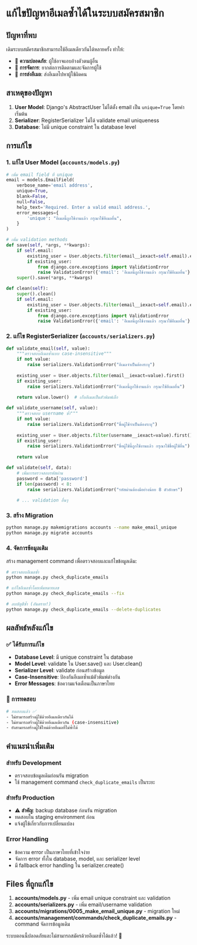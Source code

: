 # แก้ไขปัญหาอีเมลซ้ำได้ในระบบสมัครสมาชิก

## ปัญหาที่พบ

เดิมระบบสมัครสมาชิกสามารถใช้อีเมลเดียวกันได้หลายครั้ง ทำให้:
- 🔴 **ความปลอดภัย**: ผู้ใช้อาจแอบอ้างตัวตนผู้อื่น
- 🔴 **การจัดการ**: ยากต่อการติดตามและจัดการผู้ใช้
- 🔴 **การส่งอีเมล**: ส่งอีเมลไปหาผู้ใช้ผิดคน

## สาเหตุของปัญหา

1. **User Model**: Django's AbstractUser ไม่ได้ตั้ง email เป็น `unique=True` โดยค่าเริ่มต้น
2. **Serializer**: RegisterSerializer ไม่ได้ validate email uniqueness
3. **Database**: ไม่มี unique constraint ใน database level

## การแก้ไข

### 1. แก้ไข User Model (`accounts/models.py`)

```python
# เพิ่ม email field ที่ unique
email = models.EmailField(
    verbose_name='email address',
    unique=True,
    blank=False,
    null=False,
    help_text='Required. Enter a valid email address.',
    error_messages={
        'unique': "อีเมลนี้ถูกใช้งานแล้ว กรุณาใช้อีเมลอื่น",
    }
)

# เพิ่ม validation methods
def save(self, *args, **kwargs):
    if self.email:
        existing_user = User.objects.filter(email__iexact=self.email).exclude(pk=self.pk).first()
        if existing_user:
            from django.core.exceptions import ValidationError
            raise ValidationError({'email': 'อีเมลนี้ถูกใช้งานแล้ว กรุณาใช้อีเมลอื่น'})
    super().save(*args, **kwargs)

def clean(self):
    super().clean()
    if self.email:
        existing_user = User.objects.filter(email__iexact=self.email).exclude(pk=self.pk).first()
        if existing_user:
            from django.core.exceptions import ValidationError
            raise ValidationError({'email': 'อีเมลนี้ถูกใช้งานแล้ว กรุณาใช้อีเมลอื่น'})
```

### 2. แก้ไข RegisterSerializer (`accounts/serializers.py`)

```python
def validate_email(self, value):
    """ตรวจสอบอีเมลซ้ำแบบ case-insensitive"""
    if not value:
        raise serializers.ValidationError("อีเมลจำเป็นต้องระบุ")
    
    existing_user = User.objects.filter(email__iexact=value).first()
    if existing_user:
        raise serializers.ValidationError("อีเมลนี้ถูกใช้งานแล้ว กรุณาใช้อีเมลอื่น")
    
    return value.lower()  # เก็บอีเมลเป็นตัวพิมพ์เล็ก

def validate_username(self, value):
    """ตรวจสอบ username ซ้ำ"""
    if not value:
        raise serializers.ValidationError("ชื่อผู้ใช้จำเป็นต้องระบุ")
    
    existing_user = User.objects.filter(username__iexact=value).first()
    if existing_user:
        raise serializers.ValidationError("ชื่อผู้ใช้นี้ถูกใช้งานแล้ว กรุณาใช้ชื่อผู้ใช้อื่น")
    
    return value

def validate(self, data):
    # เพิ่มการตรวจสอบรหัสผ่าน
    password = data['password']
    if len(password) < 8:
        raise serializers.ValidationError("รหัสผ่านต้องมีอย่างน้อย 8 ตัวอักษร")
    
    # ... validation อื่นๆ
```

### 3. สร้าง Migration

```bash
python manage.py makemigrations accounts --name make_email_unique
python manage.py migrate accounts
```

### 4. จัดการข้อมูลเดิม

สร้าง management command เพื่อตรวจสอบและแก้ไขข้อมูลเดิม:

```bash
# ตรวจสอบอีเมลซ้ำ
python manage.py check_duplicate_emails

# แก้ไขอีเมลซ้ำโดยเพิ่มหมายเลข
python manage.py check_duplicate_emails --fix

# ลบบัญชีซ้ำ (อันตราย!)
python manage.py check_duplicate_emails --delete-duplicates
```

## ผลลัพธ์หลังแก้ไข

### ✅ ได้รับการแก้ไข
- **Database Level**: มี unique constraint ใน database
- **Model Level**: validate ใน User.save() และ User.clean()
- **Serializer Level**: validate ก่อนสร้างข้อมูล
- **Case-Insensitive**: ป้องกันอีเมลซ้ำแม้ตัวพิมพ์ต่างกัน
- **Error Messages**: ข้อความแจ้งเตือนเป็นภาษาไทย

### 🧪 การทดสอบ
```bash
# ทดสอบแล้ว ✅
- ไม่สามารถสร้างผู้ใช้ด้วยอีเมลเดียวกันได้
- ไม่สามารถสร้างผู้ใช้ด้วยอีเมลเดียวกัน (case-insensitive)
- ยังสามารถสร้างผู้ใช้ใหม่ด้วยอีเมลที่ไม่ซ้ำได้
```

## คำแนะนำเพิ่มเติม

### สำหรับ Development
- ตรวจสอบข้อมูลเดิมก่อนรัน migration
- ใช้ management command `check_duplicate_emails` เป็นระยะ

### สำหรับ Production
- ⚠️ **สำคัญ**: backup database ก่อนรัน migration
- ทดสอบใน staging environment ก่อน
- แจ้งผู้ใช้เกี่ยวกับการเปลี่ยนแปลง

### Error Handling
- ข้อความ error เป็นภาษาไทยที่เข้าใจง่าย
- จัดการ error ทั้งใน database, model, และ serializer level
- มี fallback error handling ใน serializer.create()

## Files ที่ถูกแก้ไข

1. **accounts/models.py** - เพิ่ม email unique constraint และ validation
2. **accounts/serializers.py** - เพิ่ม email/username validation
3. **accounts/migrations/0005_make_email_unique.py** - migration ใหม่
4. **accounts/management/commands/check_duplicate_emails.py** - command จัดการข้อมูลเดิม

ระบบตอนนี้ปลอดภัยและไม่สามารถสมัครด้วยอีเมลซ้ำได้แล้ว! 🎉 